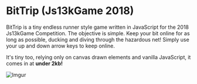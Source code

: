 # BitTrip (Js13kGame 2018)
BitTrip is a tiny endless runner style game written in JavaScript for the 2018 Js13kGame Competition. The objective is simple. Keep your bit online for as long as possible, ducking and diving through the hazardous net! Simply use your up and down arrow keys to keep online.

It's tiny too, relying only on canvas drawn elements and vanilla JavaScript, it comes in at **under 2kb!**

![Imgur](https://i.imgur.com/ls4DiYZ.gif)
